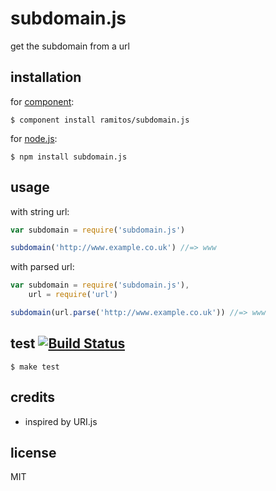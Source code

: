 # subdomain.js

get the subdomain from a url

## installation

for [component](https://github.com/component/component):

    $ component install ramitos/subdomain.js

for [node.js](http://nodejs.org/):

    $ npm install subdomain.js

## usage

with string url:

```js
var subdomain = require('subdomain.js')

subdomain('http://www.example.co.uk') //=> www
```

with parsed url:

```js
var subdomain = require('subdomain.js'),
    url = require('url')

subdomain(url.parse('http://www.example.co.uk')) //=> www
```

## test [![Build Status](https://secure.travis-ci.org/ramitos/subdomain.js.png)](http://travis-ci.org/ramitos/subdomain.js)

    $ make test

## credits
 
 * inspired by URI.js

## license

MIT